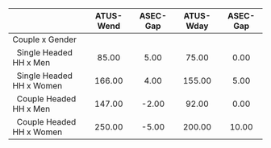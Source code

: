 
|                      |    ATUS-Wend |     ASEC-Gap |    ATUS-Wday |     ASEC-Gap |
| -------------------- | :----------: | :----------: | :----------: | :----------: |
| Couple x Gender      |              |              |              |              |
| &nbsp;&nbsp;Single Headed HH x Men |        85.00 |         5.00 |        75.00 |         0.00 |
| &nbsp;&nbsp;Single Headed HH x Women |       166.00 |         4.00 |       155.00 |         5.00 |
| &nbsp;&nbsp;Couple Headed HH x Men |       147.00 |        -2.00 |        92.00 |         0.00 |
| &nbsp;&nbsp;Couple Headed HH x Women |       250.00 |        -5.00 |       200.00 |        10.00 |

